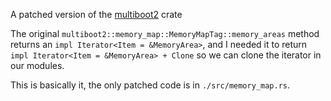 A patched version of the [multiboot2](https://github.com/rust-osdev/multiboot2/) crate

The original `multiboot2::memory_map::MemoryMapTag::memory_areas`
method returns an `impl Iterator<Item = &MemoryArea>`,
and I needed it to return `impl Iterator<Item = &MemoryArea> + Clone` 
so we can clone the iterator in our modules.

This is basically it, the only patched code is in `./src/memory_map.rs`.
